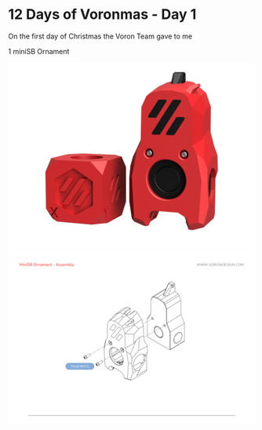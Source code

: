 # 12 Days of Voronmas - Day 1

On the first day of Christmas the Voron Team gave to me

1 miniSB Ornament 

![Overview Image](MiniSB_Ornament.png)
![Assembly Image](MiniSB_Ornament_Assembly.png)
